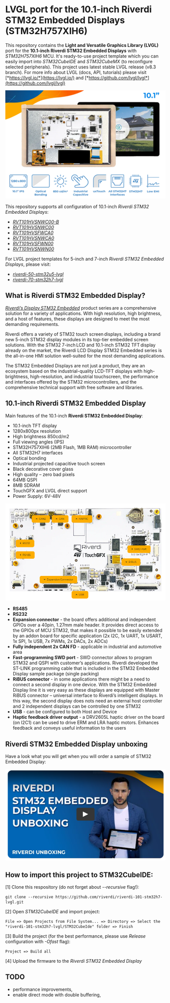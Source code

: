# LVGL port for the 10.1-inch Riverdi STM32 Embedded Displays (STM32H757XIH6)

This repository contains the __Light and Versatile Graphics Library (LVGL)__ port for the __10.1-inch Riverdi STM32 Embedded Displays__ with *STM32H757XIH6* MCU. It's ready-to-use project template which you can easily import into *STM32CubeIDE* and *STM32CubeMX* (to reconfigure selected peripherals). This project uses latest stable LVGL release (v8.3 branch). For more info about LVGL (docs, API, tutorials) please visit [*https://lvgl.io/*](https://lvgl.io/) and [*https://github.com/lvgl/lvgl*](https://github.com/lvgl/lvgl)

![img1](/Docs/img_1.png)

This repository supports all configuration of 10.1-inch *Riverdi STM32 Embedded Displays*:

* [*RVT101HVSNWC00-B*](https://riverdi.com/product/10-1-inch-lcd-display-capacitive-touch-panel-optical-bonding-uxtouch-stm32h7-rvt101hvsnwc00-b)
* [*RVT101HVSNWC00*](https://riverdi.com/product/10-1-inch-lcd-display-capacitive-touch-panel-air-bonding-uxtouch-stm32h7-rvt101hvsnwc00)
* [*RVT101HVSFWCA0*](https://riverdi.com/product/10-1-inch-lcd-display-capacitive-touch-panel-air-bonding-atouch-frame-stm32h7-rvt101hvsfwca0)
* [*RVT101HVSNWCA0*](https://riverdi.com/product/10-1-inch-lcd-display-capacitive-touch-panel-air-bonding-atouch-stm32h7-rvt101hvsnwca0)
* [*RVT101HVSFWN00*](https://riverdi.com/product/10-1-inch-lcd-display-stm32h7-frame-rvt101hvsfwn00)
* [*RVT101HVSNWN00*](https://riverdi.com/product/10-1-inch-lcd-display-stm32h7-rvt101hvsnwn00)

For LVGL project templates for 5-inch and 7-inch *Riverdi STM32 Embedded Displays*, please visit:

* [*riverdi-50-stm32u5-lvgl*](https://github.com/riverdi/riverdi-50-stm32u5-lvgl)
* [*riverdi-70-stm32h7-lvgl*](https://github.com/riverdi/riverdi-70-stm32h7-lvgl)

## What is Riverdi STM32 Embedded Display?

[*Riverdi’s Display STM32 Embedded*](https://riverdi.com/product-category/stm32-embedded-displays/?pr=26938) product series are a comprehensive solution for a variety of applications. With high resolution, high brightness, and a host of features, these displays are designed to meet the most demanding requirements.

Riverdi offers a variety of STM32 touch screen displays, including a brand new 5-inch STM32 display modules in its top-tier embedded screen solutions. With the STM32 7-inch LCD and 10.1-inch STM32 TFT display already on the market, the Riverdi LCD Display STM32 Embedded series is the all-in-one HMI solution well-suited for the most demanding applications.

The STM32 Embedded Displays are not just a product, they are an ecosystem based on the industrial-quality LCD-TFT displays with high-brightness, high-resolution, and industrial touchscreen, the performance and interfaces offered by the STM32 microcontrollers, and the comprehensive technical support with free software and libraries.

## 10.1-inch Riverdi STM32 Embedded Display

Main features of the 10.1-inch __Riverdi STM32 Embedded Display__:

* 10.1-inch TFT display
* 1280x800px resolution
* High brightness 850cd/m2
* Full viewing angles (IPS)
* STM32H757XIH6 (2MB Flash, 1MB RAM) microcontroller
* All STM32H7 interfaces
* Optical bonding
* Industrial projected capacitive touch screen
* Black decorative cover glass
* High quality – zero bad pixels
* 64MB QSPI
* 8MB SDRAM
* TouchGFX and LVGL direct support
* Power Supply: 6V-48V

![img2](/Docs/img_2.png)

* __RS485__
* __RS232__
* __Expansion connector__ - the board offers additional and independent GPIOs over a 40pin, 1.27mm male header. It provides direct access to the GPIOs of MCU STM32, that makes it possible to be easily extended by an addon board for specific application (2x I2C, 1x UART, 1x USART, 1x SPI, 1x USB, 7x PWMs, 2x DACs, 2x ADCs)
* __Fully independent 2x CAN FD__ - applicable in industrial and automotive area
* __Fast-programming SWD port__ - SWD connector allows to program STM32 and QSPI with customer’s applications. Riverdi developed the ST-LINK programming cable that is included in the STM32 Embedded Display sample package (single packing)
* __RiBUS connector__ - in some applications there might be a need to connect a second display in one device. With the STM32 Embedded Display line it is very easy as these displays are equipped with Master RiBUS connector – universal interface to Riverdi’s intelligent displays. In this way, the second display does nots need an external host controller and 2 independent displays can be controlled by one STM32
* __USB__ - can be configured to both Host and Device
* __Haptic feedback driver output__ - a DRV2605L haptic driver on the board (on I2C1) can be used to drive ERM and LRA haptic motors. Enhances feedback and conveys useful information to the users

## Riverdi STM32 Embedded Display unboxing

Have a look what you will get when you will order a sample of STM32 Embedded Display:

[![img3](/Docs/img_3.png)](https://www.youtube.com/watch?v=UwMa3z_OOmQ)

## How to import this project to STM32CubeIDE:

[1] Clone this respository (do not forget about *--recursive* flag!):
```
git clone --recursive https://github.com/riverdi/riverdi-101-stm32h7-lvgl.git
```
[2] Open *STM32CubeIDE* and import project:
```
File => Open Projects from File System... => Directory => Select the "riverdi-101-stm32h7-lvgl/STM32CubeIde" folder => Finish
```
[3] Build the project (for the best performance, please use *Release* configuration with *-Ofast* flag):
```
Project => Build all
```
[4] Upload the firmware to the *Riverdi STM32 Embedded Display*

## TODO

- performance improvements,
- enable direct mode with double buffering,
